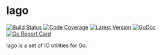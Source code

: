 # Iago

[![Build Status](https://github.com/dogmatiq/iago/workflows/CI/badge.svg)](https://github.com/dogmatiq/iago/actions?workflow=CI)
[![Code Coverage](https://img.shields.io/codecov/c/github/dogmatiq/iago/master.svg)](https://codecov.io/github/dogmatiq/iago)
[![Latest Version](https://img.shields.io/github/tag/dogmatiq/iago.svg?label=semver)](https://semver.org)
[![GoDoc](https://godoc.org/github.com/dogmatiq/iago?status.svg)](https://godoc.org/github.com/dogmatiq/iago)
[![Go Report Card](https://goreportcard.com/badge/github.com/dogmatiq/iago)](https://goreportcard.com/report/github.com/dogmatiq/iago)

Iago is a set of IO utilities for Go.
